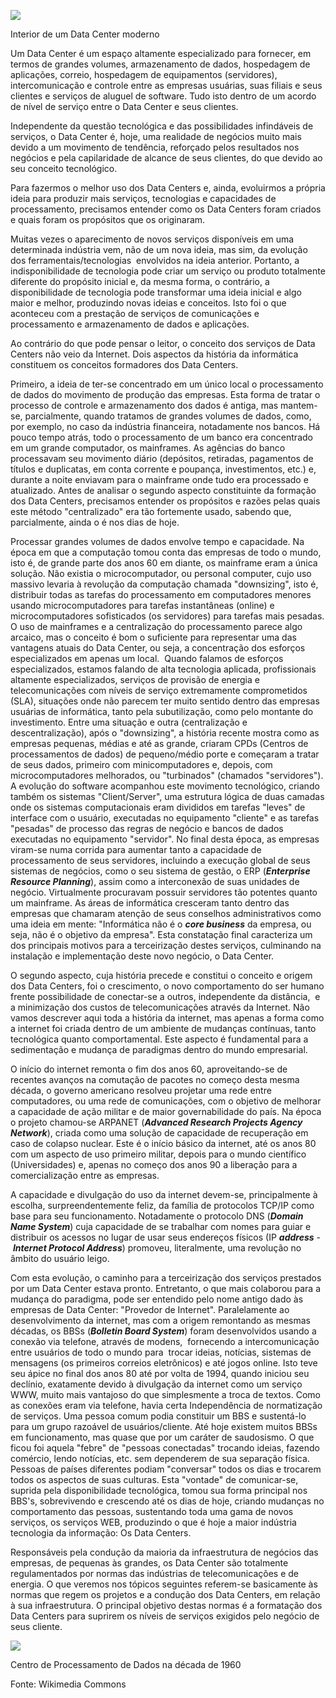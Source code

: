 [![](https://img.uninove.br/static/0/0/0/0/0/0/0/2/6/9/2/269276/11973.jpg)](https://img.uninove.br/static/0/0/0/0/0/0/0/2/6/9/2/269276/11973.jpg)

Interior de um Data Center moderno

Um Data Center é um espaço altamente especializado para fornecer, em termos de grandes volumes, armazenamento de dados, hospedagem de aplicações, correio, hospedagem de equipamentos (servidores), intercomunicação e controle entre as empresas usuárias, suas filiais e seus clientes e serviços de aluguel de software. Tudo isto dentro de um acordo de nível de serviço entre o Data Center e seus clientes.

Independente da questão tecnológica e das possibilidades infindáveis de serviços, o Data Center é, hoje, uma realidade de negócios muito mais devido a um movimento de tendência, reforçado pelos resultados nos negócios e pela capilaridade de alcance de seus clientes, do que devido ao seu conceito tecnológico.

Para fazermos o melhor uso dos Data Centers e, ainda, evoluirmos a própria ideia para produzir mais serviços, tecnologias e capacidades de processamento, precisamos entender como os Data Centers foram criados e quais foram os propósitos que os originaram.

Muitas vezes o aparecimento de novos serviços disponíveis em uma determinada indústria vem, não de um nova ideia, mas sim, da evolução dos ferramentais/tecnologias  envolvidos na ideia anterior. Portanto, a indisponibilidade de tecnologia pode criar um serviço ou produto totalmente diferente do propósito inicial e, da mesma forma, o contrário, a disponibilidade de tecnologia pode transformar uma ideia inicial e algo maior e melhor, produzindo novas ideias e conceitos. Isto foi o que aconteceu com a prestação de serviços de comunicações e processamento e armazenamento de dados e aplicações.

Ao contrário do que pode pensar o leitor, o conceito dos serviços de Data Centers não veio da Internet. Dois aspectos da história da informática constituem os conceitos formadores dos Data Centers.

Primeiro, a ideia de ter-se concentrado em um único local o processamento de dados do movimento de produção das empresas. Esta forma de tratar o processo de controle e armazenamento dos dados é antiga, mas mantem-se, parcialmente, quando tratamos de grandes volumes de dados, como, por exemplo, no caso da indústria financeira, notadamente nos bancos. Há pouco tempo atrás, todo o processamento de um banco era concentrado em um grande computador, os mainframes. As agências do banco processavam seu movimento diário (depósitos, retiradas, pagamentos de títulos e duplicatas, em conta corrente e poupança, investimentos, etc.) e, durante a noite enviavam para o mainframe onde tudo era processado e atualizado. Antes de analisar o segundo aspecto constituinte da formação dos Data Centers, precisamos entender os propósitos e razões pelas quais este método "centralizado" era tão fortemente usado, sabendo que, parcialmente, ainda o é nos dias de hoje.

Processar grandes volumes de dados envolve tempo e capacidade. Na época em que a computação tomou conta das empresas de todo o mundo, isto é, de grande parte dos anos 60 em diante, os mainframe eram a única solução. Não existia o microcomputador, ou personal computer, cujo uso massivo levaria à revolução da computação chamada "downsizing", isto é, distribuir todas as tarefas do processamento em computadores menores usando microcomputadores para tarefas instantâneas (online) e microcomputadores sofisticados (os servidores) para tarefas mais pesadas. O uso de mainframes e a centralização do processamento parece algo arcaico, mas o conceito é bom o suficiente para representar uma das vantagens atuais do Data Center, ou seja, a concentração dos esforços especializados em apenas um local.  Quando falamos de esforços especializados, estamos falando de alta tecnologia aplicada, profissionais altamente especializados, serviços de provisão de energia e telecomunicações com níveis de serviço extremamente comprometidos (SLA), situações onde não parecem ter muito sentido dentro das empresas usuárias de informática, tanto pela subutilização, como pelo montante do investimento. Entre uma situação e outra (centralização e descentralização), após o "downsizing", a história recente mostra como as empresas pequenas, médias e até as grande, criaram CPDs (Centros de processamentos de dados) de pequeno/médio porte e começaram a tratar de seus dados, primeiro com minicomputadores e, depois, com microcomputadores melhorados, ou "turbinados" (chamados "servidores"). A evolução do software acompanhou este movimento tecnológico, criando também os sistemas "Client/Server", uma estrutura lógica de duas camadas onde os sistemas computacionais eram divididos em tarefas "leves" de interface com o usuário, executadas no equipamento "cliente" e as tarefas "pesadas" de processo das regras de negócio e bancos de dados executadas no equipamento "servidor". No final desta época, as empresas viram-se numa corrida para aumentar tanto a capacidade de processamento de seus servidores, incluindo a execução global de seus sistemas de negócios, como o seu sistema de gestão, o ERP (_**Enterprise Resource Planning**_), assim como a interconexão de suas unidades de negócio. Virtualmente procuravam possuir servidores tão potentes quanto um mainframe. As áreas de informática cresceram tanto dentro das empresas que chamaram atenção de seus conselhos administrativos como uma ideia em mente: "Informática não é o _**core business**_ da empresa, ou seja, não é o objetivo da empresa". Esta constatação final caracteriza um dos principais motivos para a terceirização destes serviços, culminando na instalação e implementação deste novo negócio, o Data Center.

O segundo aspecto, cuja história precede e constitui o conceito e origem dos Data Centers, foi o crescimento, o novo comportamento do ser humano frente possibilidade de conectar-se a outros, independente da distância,  e a minimização dos custos de telecomunicações através da Internet. Não vamos descrever aqui toda a história da internet, mas apenas a forma como a internet foi criada dentro de um ambiente de mudanças contínuas, tanto tecnológica quanto comportamental. Este aspecto é fundamental para a sedimentação e mudança de paradigmas dentro do mundo empresarial.

O início do internet remonta o fim dos anos 60, aproveitando-se de recentes avanços na comutação de pacotes no começo desta mesma década, o governo americano resolveu projetar uma rede entre computadores, ou uma rede de comunicações, com o objetivo de melhorar a capacidade de ação militar e de maior governabilidade do país. Na época o projeto chamou-se ARPANET (_**Advanced Research Projects Agency Network**_), criada como uma solução de capacidade de recuperação em caso de colapso nuclear. Este é o início básico da internet, até os anos 80 com um aspecto de uso primeiro militar, depois para o mundo científico (Universidades) e, apenas no começo dos anos 90 a liberação para a comercialização entre as empresas.

A capacidade e divulgação do uso da internet devem-se, principalmente à escolha, surpreendentemente feliz, da família de protocolos TCP/IP como base para seu funcionamento. Notadamente o protocolo DNS (_**Domain Name System**_) cuja capacidade de se trabalhar com nomes para guiar e distribuir os acessos no lugar de usar seus endereços físicos (IP _**address**_ - _**Internet Protocol Address**_) promoveu, literalmente, uma revolução no âmbito do usuário leigo.

Com esta evolução, o caminho para a terceirização dos serviços prestados por um Data Center estava pronto. Entretanto, o que mais colaborou para a mudança do paradigma, pode ser entendido pelo nome antigo dado às empresas de Data Center: "Provedor de Internet". Paralelamente ao desenvolvimento da internet, mas com a origem remontando as mesmas décadas, os BBSs (_**Bolletin Board System**_) foram desenvolvidos usando a conexão via telefone, através de modens,  fornecendo a intercomunicação entre usuários de todo o mundo para  trocar ideias, notícias, sistemas de mensagens (os primeiros correios eletrônicos) e até jogos online. Isto teve seu ápice no final dos anos 80 até por volta de 1994, quando iniciou seu declínio, exatamente devido à divulgação da internet como um serviço WWW, muito mais vantajoso do que simplesmente a troca de textos. Como as conexões eram via telefone, havia certa Independência de normatização de serviços. Uma pessoa comum podia constituir um BBS e sustentá-lo para um grupo razoável de usuários/cliente. Até hoje existem muitos BBSs em funcionamento, mas quase que por um caráter de saudosismo. O que ficou foi aquela "febre" de "pessoas conectadas" trocando ideias, fazendo comércio, lendo notícias, etc. sem dependerem de sua separação física. Pessoas de países diferentes podiam "conversar" todos os dias e trocarem todos os aspectos de suas culturas. Esta "vontade" de comunicar-se, suprida pela disponibilidade tecnológica, tomou sua forma principal nos BBS's, sobrevivendo e crescendo até os dias de hoje, criando mudanças no comportamento das pessoas, sustentando toda uma gama de novos serviços, os serviços WEB, produzindo o que é hoje a maior indústria tecnologia da informação: Os Data Centers.

Responsáveis pela condução da maioria da infraestrutura de negócios das empresas, de pequenas às grandes, os Data Center são totalmente regulamentados por normas das indústrias de telecomunicações e de energia. O que veremos nos tópicos seguintes referem-se basicamente às normas que regem os projetos e a condução dos Data Centers, em relação à sua infraestrutura. O principal objetivo destas normas é a formatação dos Data Centers para suprirem os níveis de serviços exigidos pelo negócio de seus cliente.

[![](https://img.uninove.br/static/0/0/0/0/0/0/0/2/6/8/6/268652/11975.jpg)](https://img.uninove.br/static/0/0/0/0/0/0/0/2/6/8/6/268652/11975.jpg)

Centro de Processamento de Dados na década de 1960

Fonte: Wikimedia Commons